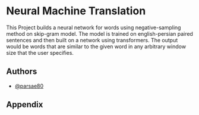 # Neural Machine Translation

This Project builds a neural network for words using negative-sampling method on skip-gram model. 
The model is trained on english-persian paired sentences and then built on a network using transformers.
The output would be words that are similar to the given word in any arbitrary window size that the user specifies. 



## Authors

- [@parsae80](https://www.github.com/parsae80)


## Appendix

